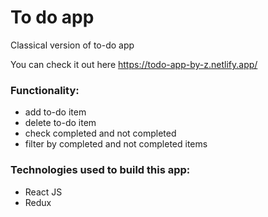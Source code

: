 # To do app

Classical version of to-do app

You can check it out here https://todo-app-by-z.netlify.app/

### Functionality:

- add to-do item
- delete to-do item
- check completed and not completed
- filter by completed and not completed items

### Technologies used to build this app:

- React JS
- Redux

